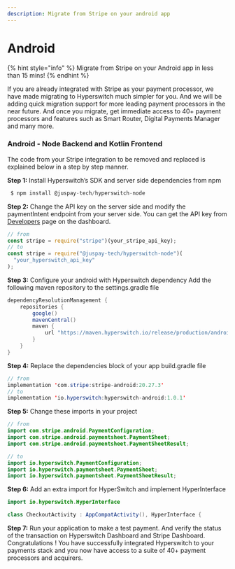 ```yaml
---
description: Migrate from Stripe on your android app
---
```


# Android

{% hint style="info" %}
Migrate from Stripe on your Android app in less than 15 mins!
{% endhint %}

If you are already integrated with Stripe as your payment processor, we have made migrating to Hyperswitch much simpler for you. And we will be adding quick migration support for more leading payment processors in the near future. And once you migrate, get immediate access to 40+ payment processors and features such as Smart Router, Digital Payments Manager and many more.

### Android - Node Backend and Kotlin Frontend

The code from your Stripe integration to be removed and replaced is explained below in a step by step manner.

**Step 1:** Install Hyperswitch’s SDK and server side dependencies from npm

```js
 $ npm install @juspay-tech/hyperswitch-node
```

**Step 2:** Change the API key on the server side and modify the paymentIntent endpoint from your server side. You can get the API key from [Developers](https://app.hyperswitch.io/developers) page on the dashboard.

```js
// from
const stripe = require("stripe")(your_stripe_api_key);
// to
const stripe = require("@juspay-tech/hyperswitch-node")(
  "your_hyperswitch_api_key"
);
```

**Step 3:** Configure your android with Hyperswitch dependency Add the following maven repository to the settings.gradle file

```java
dependencyResolutionManagement {
    repositories {
        google()
        mavenCentral()
        maven {
            url "https://maven.hyperswitch.io/release/production/android/maven/1.0.1"
        }
    }
}
```

**Step 4:** Replace the dependencies block of your app build.gradle file

```java
// from
implementation 'com.stripe:stripe-android:20.27.3'
// to
implementation 'io.hyperswitch:hyperswitch-android:1.0.1'
```

**Step 5:** Change these imports in your project

```java
// from
import com.stripe.android.PaymentConfiguration;
import com.stripe.android.paymentsheet.PaymentSheet;
import com.stripe.android.paymentsheet.PaymentSheetResult;

// to
import io.hyperswitch.PaymentConfiguration;
import io.hyperswitch.paymentsheet.PaymentSheet;
import io.hyperswitch.paymentsheet.PaymentSheetResult;

```

**Step 6:** Add an extra import for HyperSwitch and implement HyperInterface

```java
import io.hyperswitch.HyperInterface

class CheckoutActivity : AppCompatActivity(), HyperInterface {

```

**Step 7:** Run your application to make a test payment. And verify the status of the transaction on Hyperswitch Dashboard and Stripe Dashboard. Congratulations ! You have successfully integrated Hyperswitch to your payments stack and you now have access to a suite of 40+ payment processors and acquirers.
